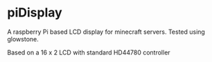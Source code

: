 piDisplay
=========

A raspberry Pi based LCD display for minecraft servers. Tested using glowstone.

Based on a 16 x 2 LCD with standard HD44780 controller
